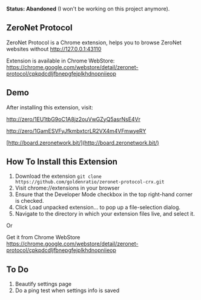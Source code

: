 **Status: Abandoned** (I won't be working on this project anymore).

**ZeroNet Protocol**
-----------------------------

ZeroNet Protocol is a Chrome extension, helps you to browse ZeroNet websites without http://127.0.0.1:43110

Extension is available in Chrome WebStore: https://chrome.google.com/webstore/detail/zeronet-protocol/cpkpdcdljfbnepgfejplkhdnopniieop

**Demo**
-----------------------------
After installing this extension, visit:

[http://zero/1EU1tbG9oC1A8jz2ouVwGZyQ5asrNsE4Vr](http://zero/1EU1tbG9oC1A8jz2ouVwGZyQ5asrNsE4Vr)

[http://zero/1GamESVFyJfkmbxtcrLR2VX4m4VFmwyeRY](http://zero/1GamESVFyJfkmbxtcrLR2VX4m4VFmwyeRY)

[http://board.zeronetwork.bit/](http://board.zeronetwork.bit/)

**How To Install this Extension**
-----------------------------

1. Download the extension ```git clone https://github.com/goldenratio/zeronet-protocol-crx.git ```
2. Visit chrome://extensions in your browser
3. Ensure that the Developer Mode checkbox in the top right-hand corner is checked.
4. Click Load unpacked extension… to pop up a file-selection dialog.
5. Navigate to the directory in which your extension files live, and select it.

Or

Get it from Chrome WebStore https://chrome.google.com/webstore/detail/zeronet-protocol/cpkpdcdljfbnepgfejplkhdnopniieop

**To Do**
-----------------------------

1. Beautify settings page
2. Do a ping test when settings info is saved
